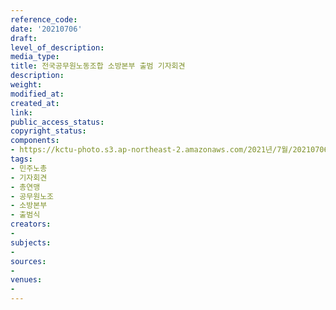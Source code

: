 ```yaml
---
reference_code: 
date: '20210706'
draft: 
level_of_description: 
media_type: 
title: 전국공무원노동조합 소방본부 출범 기자회견
description: 
weight: 
modified_at: 
created_at: 
link: 
public_access_status: 
copyright_status: 
components:
- https://kctu-photo.s3.ap-northeast-2.amazonaws.com/2021년/7월/20210706-전국공무원노동조합+소방본부+출범+기자회견_민주노총_기자회견_총연맹_공무원노조_소방본부_출범식/_1D20577.jpg
tags:
- 민주노총
- 기자회견
- 총연맹
- 공무원노조
- 소방본부
- 출범식
creators:
- 
subjects:
- 
sources:
- 
venues:
- 
---
```

